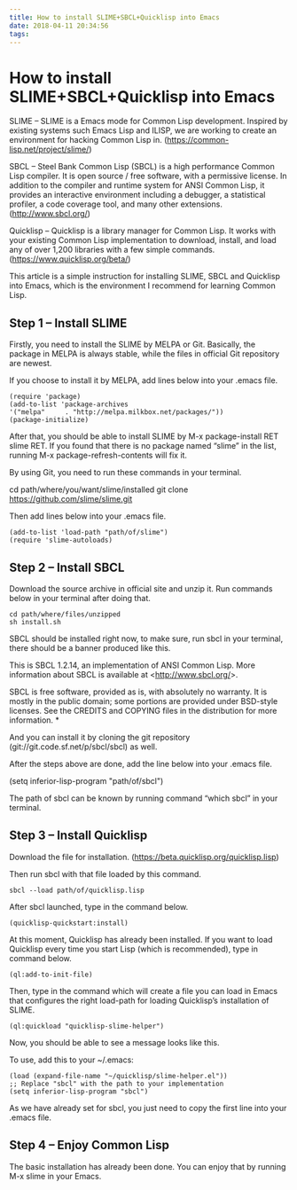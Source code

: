 ```yaml
---
title: How to install SLIME+SBCL+Quicklisp into Emacs
date: 2018-04-11 20:34:56
tags:
---
```

# How to install SLIME+SBCL+Quicklisp into Emacs
SLIME – SLIME is a Emacs mode for Common Lisp development. Inspired by existing systems such Emacs Lisp and ILISP, we are working to create an environment for hacking Common Lisp in. (https://common-lisp.net/project/slime/)

SBCL – Steel Bank Common Lisp (SBCL) is a high performance Common Lisp compiler. It is open source / free software, with a permissive license. In addition to the compiler and runtime system for ANSI Common Lisp, it provides an interactive environment including a debugger, a statistical profiler, a code coverage tool, and many other extensions. (http://www.sbcl.org/)

Quicklisp – Quicklisp is a library manager for Common Lisp. It works with your existing Common Lisp implementation to download, install, and load any of over 1,200 libraries with a few simple commands. (https://www.quicklisp.org/beta/)

This article is a simple instruction for installing SLIME, SBCL and Quicklisp into Emacs, which is the environment I recommend for learning Common Lisp.

## Step 1 – Install SLIME

Firstly, you need to install the SLIME by MELPA or Git. Basically, the package in MELPA is always stable, while the files in official Git repository are newest.

If you choose to install it by MELPA, add lines below into your .emacs file.

```
(require 'package)
(add-to-list 'package-archives
'("melpa"     . "http://melpa.milkbox.net/packages/"))
(package-initialize)
```

After that, you should be able to install SLIME by M-x package-install RET slime RET. If you found that there is no package named “slime” in the list, running M-x package-refresh-contents will fix it.

By using Git, you need to run these commands in your terminal.

cd path/where/you/want/slime/installed
git clone https://github.com/slime/slime.git

Then add lines below into your .emacs file.

```
(add-to-list 'load-path "path/of/slime")
(require 'slime-autoloads)
```

## Step 2 – Install SBCL

Download the source archive in official site and unzip it. Run commands below in your terminal after doing that.

```
cd path/where/files/unzipped
sh install.sh
```

SBCL should be installed right now, to make sure, run sbcl in your terminal, there should be a banner produced like this.

This is SBCL 1.2.14, an implementation of ANSI Common Lisp.
More information about SBCL is available at <http://www.sbcl.org/&gt;.

SBCL is free software, provided as is, with absolutely no warranty.
It is mostly in the public domain; some portions are provided under
BSD-style licenses. See the CREDITS and COPYING files in the
distribution for more information.
*

And you can install it by cloning the git repository (git://git.code.sf.net/p/sbcl/sbcl) as well.

After the steps above are done, add the line below into your .emacs file.

(setq inferior-lisp-program "path/of/sbcl")

The path of sbcl can be known by running command “which sbcl” in your terminal.

## Step 3 – Install Quicklisp

Download the file for installation. (https://beta.quicklisp.org/quicklisp.lisp)

Then run sbcl with that file loaded by this command.

```
sbcl --load path/of/quicklisp.lisp
```

After sbcl launched, type in the command below.

```
(quicklisp-quickstart:install)
```

At this moment, Quicklisp has already been installed. If you want to load Quicklisp every time you start Lisp (which is recommended), type in command below.

```
(ql:add-to-init-file)
```

Then, type in the command which will create a file you can load in Emacs that configures the right load-path for loading Quicklisp’s installation of SLIME.

```
(ql:quickload "quicklisp-slime-helper")
```

Now, you should be able to see a message looks like this.

To use, add this to your ~/.emacs:

```
(load (expand-file-name "~/quicklisp/slime-helper.el"))
;; Replace "sbcl" with the path to your implementation
(setq inferior-lisp-program "sbcl")
```

As we have already set for sbcl, you just need to copy the first line into your .emacs file.

## Step 4 – Enjoy Common Lisp

The basic installation has already been done. You can enjoy that by running M-x slime in your Emacs.